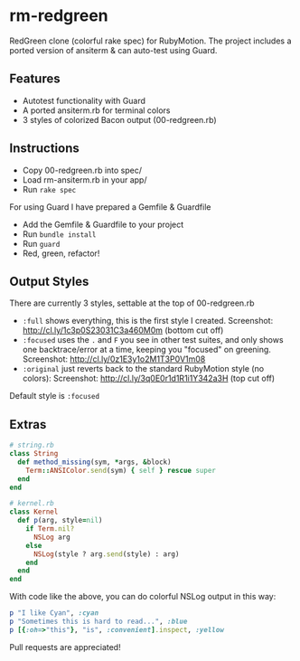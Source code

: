 rm-redgreen
===========

RedGreen clone (colorful rake spec) for RubyMotion.
The project includes a ported version of ansiterm & can auto-test using Guard.

Features
-----

* Autotest functionality with Guard
* A ported ansiterm.rb for terminal colors
* 3 styles of colorized Bacon output (00-redgreen.rb)

Instructions
-----

- Copy 00-redgreen.rb into spec/
- Load rm-ansiterm.rb in your app/
- Run `rake spec`

For using Guard I have prepared a Gemfile & Guardfile
- Add the Gemfile & Guardfile to your project
- Run `bundle install`
- Run `guard`
- Red, green, refactor!

Output Styles
-----

There are currently 3 styles, settable at the top of 00-redgreen.rb

* `:full` shows everything, this is the first style I created. Screenshot: http://cl.ly/1c3p0S23031C3a460M0m (bottom cut off)
* `:focused` uses the `.` and `F` you see in other test suites, and only shows one backtrace/error at a time, keeping you "focused" on greening. Screenshot: http://cl.ly/0z1E3y1o2M1T3P0V1m08
* `:original` just reverts back to the standard RubyMotion style (no colors): Screenshot: http://cl.ly/3q0E0r1d1R1i1Y342a3H (top cut off)

Default style is `:focused`

Extras
-----

```ruby
# string.rb
class String
  def method_missing(sym, *args, &block)
    Term::ANSIColor.send(sym) { self } rescue super
  end
end
```

```ruby
# kernel.rb
class Kernel
  def p(arg, style=nil)
    if Term.nil?
      NSLog arg
    else
      NSLog(style ? arg.send(style) : arg)
    end
  end
end
```

With code like the above, you can do colorful NSLog output in this way:

```ruby
p "I like Cyan", :cyan
p "Sometimes this is hard to read...", :blue
p [{:oh=>"this"}, "is", :convenient].inspect, :yellow
```

Pull requests are appreciated!